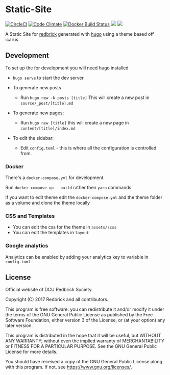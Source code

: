 # Static-Site

[![CircleCI](https://circleci.com/gh/redbrick/static-site.svg?style=shield)](https://circleci.com/gh/redbrick/static-site)
[![Code Climate](https://codeclimate.com/github/redbrick/static-site/badges/gpa.svg)](https://codeclimate.com/github/redbrick/static-site)
[![Docker Build Status](https://img.shields.io/docker/build/jrottenberg/ffmpeg.svg)](https://hub.docker.com/r/redbrick/site/)
[![](https://images.microbadger.com/badges/version/redbrick/site.svg)](https://microbadger.com/images/redbrick/site)
[![](https://images.microbadger.com/badges/image/redbrick/site.svg)](https://microbadger.com/images/redbrick/site)

A Static Site for [redbrick](http://redbrick.dcu.ie) generated with
[hugo](https://gohugo.io/) using a theme based off icarus

## Development

To set up the for development you will need hugo installed

- `hugo serve` to start the dev server

- To generate new posts
  - Run `hugo new -k posts [title]` This will create a new post in
    `source/_post/[title].md`
- To generate new pages:
  - Run `hugo new [title]` this will create a new page in
    `content/[title]/index.md`
- To edit the sidebar:
  - Edit `config.toml` - this is where all the configuration is controlled from.

### Docker

There's a `docker-compose.yml` for development.

Run `docker-compose up --build` rather then `yarn` commands

If you want to edit theme edit the `docker-compose.yml` and the theme folder as
a volume and clone the theme locally

### CSS and Templates

- You can edit the css for the theme in `assets/scss`
- You can edit the templates in `layout`

### Google analytics

Analytics can be enabled by adding your analytics key to variable in
`config.toml`

## License

Official website of DCU Redbrick Society.

Copyright (C) 2017 Redbrick and all contributors.

This program is free software: you can redistribute it and/or modify it under
the terms of the GNU General Public License as published by the Free Software
Foundation, either version 3 of the License, or (at your option) any later
version.

This program is distributed in the hope that it will be useful, but WITHOUT ANY
WARRANTY; without even the implied warranty of MERCHANTABILITY or FITNESS FOR A
PARTICULAR PURPOSE. See the GNU General Public License for more details.

You should have received a copy of the GNU General Public License along with
this program. If not, see <https://www.gnu.org/licenses/>.
